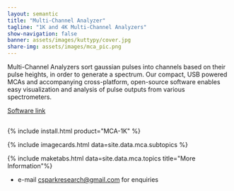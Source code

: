 ```yaml
---
layout: semantic
title: "Multi-Channel Analyzer"
tagline: "1K and 4K Multi-Channel Analyzers"
show-navigation: false
banner: assets/images/kuttypy/cover.jpg
share-img: assets/images/mca_pic.png
---
```


<div class="ui blue segment raised" >
<p>Multi-Channel Analyzers sort gaussian pulses into channels based on their pulse heights, in order to generate a spectrum. Our compact, USB powered MCAs and accompanying cross-platform, open-source software enables easy visualization and analysis of pulse outputs from various spectrometers. </p>
<a href="cnspec" class="ui right floated inverted green button">Software link</a>
<h2><div class="ui hidden divider"></div></h2>
</div>


{% include install.html product="MCA-1K" %}

{% include imagecards.html data=site.data.mca.subtopics %}

{% include maketabs.html data=site.data.mca.topics title="More Information"%}

* e-mail csparkresearch@gmail.com for enquiries
